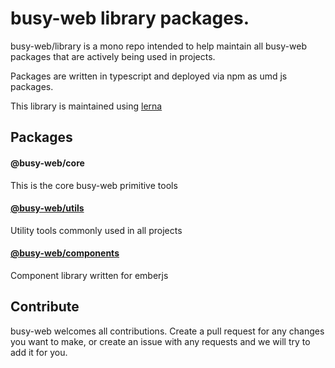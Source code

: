
busy-web library packages.
=============================

busy-web/library is a mono repo intended to help maintain all busy-web packages that
are actively being used in projects.

Packages are written in typescript and deployed via npm as umd js packages.

This library is maintained using [lerna](https://lernajs.io/)

Packages
------------------------

#### @busy-web/core
This is the core busy-web primitive tools

#### [@busy-web/utils](https://github.com/busy-web/library/tree/master/packages/utils)
Utility tools commonly used in all projects

#### [@busy-web/components](https://github.com/busy-web/library/tree/master/packages/components)
Component library written for emberjs

Contribute
--------------------------
busy-web welcomes all contributions. Create a pull request for any changes you want to make, or
create an issue with any requests and we will try to add it for you.
